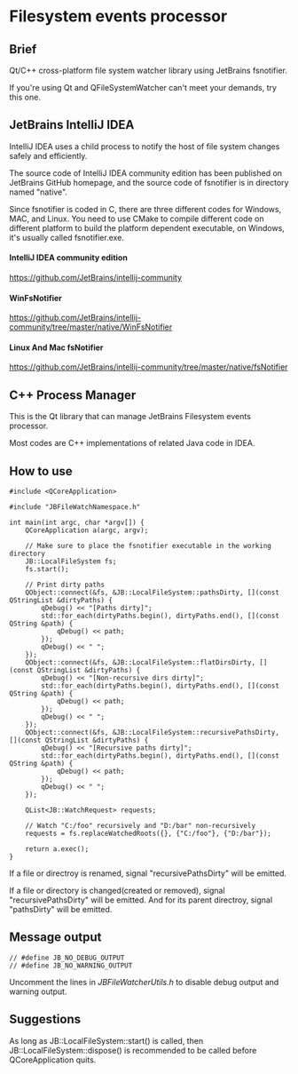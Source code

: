 # Filesystem events processor

## Brief

Qt/C++ cross-platform file system watcher library using JetBrains fsnotifier.

If you're using Qt and QFileSystemWatcher can't meet your demands, try this one.

## JetBrains IntelliJ IDEA

IntelliJ IDEA uses a child process to notify the host of file system changes safely and efficiently.

The source code of IntelliJ IDEA community edition has been published on JetBrains GitHub homepage, and the source code of fsnotifier is in directory named "native".

Since fsnotifier is coded in C, there are three different codes for Windows, MAC, and Linux. You need to use CMake to compile different code on different platform to build the platform dependent executable, on Windows, it's usually called fsnotifier.exe.

#### IntelliJ IDEA community edition

https://github.com/JetBrains/intellij-community

#### WinFsNotifier

https://github.com/JetBrains/intellij-community/tree/master/native/WinFsNotifier

#### Linux And Mac fsNotifier

https://github.com/JetBrains/intellij-community/tree/master/native/fsNotifier

## C++ Process Manager

This is the Qt library that can manage JetBrains Filesystem events processor.

Most codes are C++ implementations of related Java code in IDEA.

## How to use

````
#include <QCoreApplication>

#include "JBFileWatchNamespace.h"

int main(int argc, char *argv[]) {
    QCoreApplication a(argc, argv);

    // Make sure to place the fsnotifier executable in the working directory
    JB::LocalFileSystem fs;
    fs.start();

    // Print dirty paths
    QObject::connect(&fs, &JB::LocalFileSystem::pathsDirty, [](const QStringList &dirtyPaths) {
        qDebug() << "[Paths dirty]";
        std::for_each(dirtyPaths.begin(), dirtyPaths.end(), [](const QString &path) {
            qDebug() << path;
        });
        qDebug() << " ";
    });
    QObject::connect(&fs, &JB::LocalFileSystem::flatDirsDirty, [](const QStringList &dirtyPaths) {
        qDebug() << "[Non-recursive dirs dirty]";
        std::for_each(dirtyPaths.begin(), dirtyPaths.end(), [](const QString &path) {
            qDebug() << path;
        });
        qDebug() << " ";
    });
    QObject::connect(&fs, &JB::LocalFileSystem::recursivePathsDirty, [](const QStringList &dirtyPaths) {
        qDebug() << "[Recursive paths dirty]";
        std::for_each(dirtyPaths.begin(), dirtyPaths.end(), [](const QString &path) {
            qDebug() << path;
        });
        qDebug() << " ";
    });
    
    QList<JB::WatchRequest> requests;

    // Watch "C:/foo" recursively and "D:/bar" non-recursively
    requests = fs.replaceWatchedRoots({}, {"C:/foo"}, {"D:/bar"});

    return a.exec();
}

````

If a file or directroy is renamed, signal "recursivePathsDirty" will be emitted.

If a file or directory is changed(created or removed), signal "recursivePathsDirty" will be emitted. And for its parent directroy, signal "pathsDirty" will be emitted.

## Message output

````
// #define JB_NO_DEBUG_OUTPUT
// #define JB_NO_WARNING_OUTPUT
````
Uncomment the lines in *JBFileWatcherUtils.h* to disable debug output and warning output.

## Suggestions

As long as JB::LocalFileSystem::start() is called, then JB::LocalFileSystem::dispose() is recommended to be called before QCoreApplication quits.
